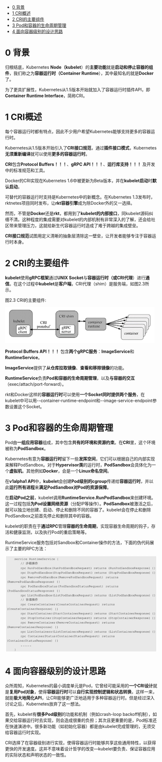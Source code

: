 
<!-- @import "[TOC]" {cmd="toc" depthFrom=1 depthTo=6 orderedList=false} -->

<!-- code_chunk_output -->

- [0 背景](#0-背景)
- [1 CRI概述](#1-cri概述)
- [2 CRI的主要组件](#2-cri的主要组件)
- [3 Pod和容器的生命周期管理](#3-pod和容器的生命周期管理)
- [4 面向容器级别的设计思路](#4-面向容器级别的设计思路)

<!-- /code_chunk_output -->

# 0 背景

归根结底，Kubernetes **Node（kubelet**）的**主要功能**就是**启动和停止容器的组件**，我们称之为**容器运行时（Container Runtime**），其中最知名的就是**Docker**了。

为了更具扩展性，Kubernetes从1.5版本开始就加入了容器运行时插件API，即**Container Runtime Interface**，简称CRI。

# 1 CRI概述

每个容器运行时都有特点，因此不少用户希望Kubernetes能够支持更多的容器运行时。

Kubernetes从1.5版本开始引入了**CRI接口规范**，通过**插件接口模式**，Kubernetes**无须重新编译**就可以使用**更多的容器运行时**。

**CRI**包含**Protocol Buffers！！！**、**gRPC API！！！**、**运行库支持！！！** 及开发中的标准规范和工具。

Docker的CRI实现在Kubernetes 1.6中被更新为Beta版本，并在**kubelet启动**时**默认启动**。

可替代的容器运行时支持是Kubernetes中的新概念。在Kubernetes 1.3发布时，rktnetes项目同时发布，让**rkt容器引擎**成为除Docker外的又一选择。

然而，不管是**Docker**还是**rkt**，都用到了**kubelet的内部接口**，同kubelet源码纠缠不清。这种程度的集成需要对kubelet的内部机制有非常深入的了解，还会给社区带来管理压力，这就给新生代容器运行时造成了难于跨越的集成壁垒。

**CRI接口规范**试图用定义清晰的抽象层清除这一壁垒，让开发者能够专注于容器运行时本身。

# 2 CRI的主要组件

**kubelet**使用**gRPC框架**通过**UNIX Socket**与**容器运行时（或CRI代理**）进行**通信**。在这个过程中**kubelet**是**客户端**，CRI代理（shim）是服务端，如图2.3所示。

图2.3 CRI的主要组件:

![2019-08-22-17-37-26.png](./images/2019-08-22-17-37-26.png)

**Protocol Buffers API！！！** 包含**两个gRPC服务**：**ImageService**和**RuntimeService**。

**ImageService**提供了**从仓库拉取镜像**、**查看和移除镜像**的功能。

**RuntimeService**负责**Pod和容器的生命周期管理**，以及**与容器的交互**（exec/attach/port\-forward）。

rkt和Docker这样的**容器运行时**可以使用**一个Socket同时提供两个服务**，在kubelet中可以用\-\-container\-runtime\-endpoint和\-\-image\-service\-endpoint参数设置这个Socket。

# 3 Pod和容器的生命周期管理

Pod由**一组应用容器**组成，其中包含**共有的环境和资源约束**。在**CRI**里，这个环境被称为**PodSandbox**。

Kubernetes有意为**容器运行时**留下一些**发挥空间**，它们可以根据自己的内部实现来解释PodSandbox。对于**Hypervisor类**的运行时，**PodSandbox**会具体化为一个**虚拟机**。其他例如**Docker**，会是一个**Linux命名空间**。

在**v1alpha1 API**中，**kubelet**会创建**Pod级别的cgroup**传递给**容器运行时**，并以此**运行所有进程**来**满足PodSandbox对Pod的资源保障**。

在**启动Pod之前**，kubelet调用**RuntimeService.RunPodSandbox**来创建环境。这一过程包括**为Pod设置网络资源**（分配IP等操作）。**PodSandbox**被激活之后，就可以独立地创建、启动、停止和删除不同的容器了。kubelet会在停止和删除PodSandbox之前首先停止和删除其中的容器。

kubelet的职责在于**通过RPC**管理**容器的生命周期**，实现容器生命周期的钩子，存活和健康监测，以及执行Pod的重启策略等。

RuntimeService服务包括对Sandbox和Container操作的方法，下面的伪代码展示了主要的RPC方法：

![2019-08-22-17-54-10.png](./images/2019-08-22-17-54-10.png)

# 4 面向容器级别的设计思路

众所周知，Kubernetes的最小调度单元是Pod，它曾经可能采用的**一个CRI设计**就是**复用Pod对象**，使得**容器运行时**可以**自行实现控制逻辑和状态转换**，这样一来，就能**极大地简化API**，让CRI能够更广泛地适用于多种容器运行时。但是经过深入讨论之后，Kubernetes放弃了这一想法。

首先，kubelet有**很多Pod级别**的功能和机制（例如crash\-loop backoff机制），如果交给容器运行时去实现，则会造成很重的负担；其次且更重要的是，Pod标准还在快速演进中。很多新功能（如初始化容器）都是由kubelet完成管理的，无须交给容器运行时实现。

CRI选择了在容器级别进行实现，使得容器运行时能够共享这些通用特性，以获得更快的开发速度。这并不意味着设计哲学的改变—kubelet要负责、保证容器应用的实际状态和声明状态的一致性。

